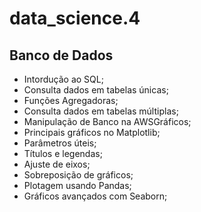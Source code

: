 # data_science.4
## Banco de Dados
- Intordução ao SQL;
- Consulta dados em tabelas únicas;
- Funções Agregadoras;
- Consulta dados em tabelas múltiplas;
- Manipulação de Banco na AWSGráficos;
- Principais gráficos no Matplotlib;
- Parâmetros úteis;
- Títulos e legendas;
- Ajuste de eixos;
- Sobreposição de gráficos;
- Plotagem usando Pandas;
- Gráficos avançados com Seaborn;
